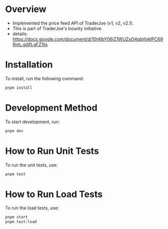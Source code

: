 # Overview
- Implemented the price feed API of TraderJoe (v1, v2, v2.1).
- This is part of TraderJoe's bounty initiative.
- details: https://docs.google.com/document/d/10t4IbY06jZ1WUZxO4qbVpklPC69Rnh_gdifLgFZ1lis

# Installation
To install, run the following command:

```bash
pnpm install
```

# Development Method
To start development, run:

```bash
pnpm dev
```

# How to Run Unit Tests
To run the unit tests, use:

```bash
pnpm test
```

# How to Run Load Tests
To run the load tests, use:

```bash
pnpm start
pnpm test:load
```
